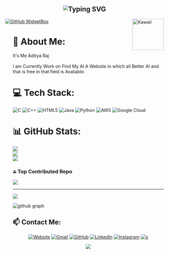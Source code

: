 


<h2 align="center"><img src="https://readme-typing-svg.demolab.com?font=Fira+Code&pause=1000&color=9B72FF&random=false&width=435&lines=%22Learn%2C+Learn%2C+And Learn%22" alt="Typing SVG" /></h2>

<img src="https://media.tenor.com/at27bgtYrKsAAAAi/purple-bat.gif" alt="Kawaii" width="100" height="100" align="right" />


[![GitHub WidgetBox](https://github-widgetbox.vercel.app/api/profile?username=immortaladi&data=followers,repositories,stars,commits&theme=darkmode)](https://github.com/immortaladi)
<ul align="left">


# 💫 About Me:
<p>It's Me Aditya Raj </br>
</br>I am Currently Work on Find My AI A Website in which all Better AI and that is free in that field is Avaliable.</p>


# 💻 Tech Stack:
![C](https://img.shields.io/badge/c-%2300599C.svg?style=plastic&logo=c&logoColor=white) ![C++](https://img.shields.io/badge/c++-%2300599C.svg?style=plastic&logo=c%2B%2B&logoColor=white) ![HTML5](https://img.shields.io/badge/html5-%23E34F26.svg?style=plastic&logo=html5&logoColor=white) ![Java](https://img.shields.io/badge/java-%23ED8B00.svg?style=plastic&logo=openjdk&logoColor=white) ![Python](https://img.shields.io/badge/python-3670A0?style=plastic&logo=python&logoColor=ffdd54) ![AWS](https://img.shields.io/badge/AWS-%23FF9900.svg?style=plastic&logo=amazon-aws&logoColor=white) ![Google Cloud](https://img.shields.io/badge/GoogleCloud-%234285F4.svg?style=plastic&logo=google-cloud&logoColor=white)
# 📊 GitHub Stats:
![](https://github-readme-stats.vercel.app/api?username=immortaladi&theme=dark&hide_border=false&include_all_commits=true&count_private=false)<br/>
![](https://github-readme-streak-stats.herokuapp.com/?user=immortaladi&theme=dark&hide_border=false)<br/>
![](https://github-readme-stats.vercel.app/api/top-langs/?username=immortaladi&theme=dark&hide_border=false&include_all_commits=true&count_private=false&layout=compact)

### 🔝 Top Contributed Repo
![](https://github-contributor-stats.vercel.app/api?username=immortaladi&limit=5&theme=dark&combine_all_yearly_contributions=true)

---
[![](https://visitcount.itsvg.in/api?id=immortaladi&icon=0&color=0)](https://visitcount.itsvg.in)

![github graph](https://github-readme-activity-graph.vercel.app/graph?username=immortaladi&theme=react-dark)
<br>

## 📫 Contact Me: 
<p align="center">
  <a href=""><img src="https://img.icons8.com/bubbles/50/000000/web.png" alt="Website"/></a>
	<a href="mailto:20220349035.aditya@doe.delhi.gov.in"><img src="https://img.icons8.com/bubbles/50/000000/gmail.png" alt="Gmail"/></a>
	<a href="https://github.com/immortaladi"><img src="https://img.icons8.com/bubbles/50/000000/github.png" alt="GitHub"/></a>
	<a href="https://www.linkedin.com/vidhyakjii"><img src="https://img.icons8.com/bubbles/50/000000/linkedin.png" alt="LinkedIn"/></a>
	<a href="https://www.instagram.com/adi.bxr"><img src="https://img.icons8.com/bubbles/50/000000/instagram.png" alt="Instagram"/></a>
	<a href="https://www.x.com/immortaladit"><img src="https://img.icons8.com/bubbles/50/000000/x.png" alt="x"/></a>

</p>
<div align="center">
<img src="https://github.com/theabdulsalman/theabdulsalman/assets/143430536/2353939e-9de5-443e-a560-b450cf27ddc5" />
</div>
